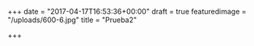 +++
date = "2017-04-17T16:53:36+00:00"
draft = true
featuredimage = "/uploads/600-6.jpg"
title = "Prueba2"

+++
